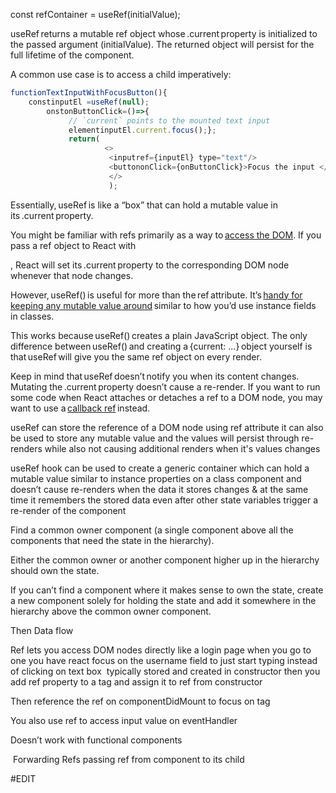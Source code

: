 const refContainer = useRef(initialValue); 

useRef returns a mutable ref object whose .current property is initialized to the passed argument (initialValue). The returned object will persist for the full lifetime of the component. 

A common use case is to access a child imperatively: 

```Javascript
functionTextInputWithFocusButton(){
	constinputEl =useRef(null);
		onstonButtonClick=()=>{
			 // `current` points to the mounted text input 
			 elementinputEl.current.focus();};
			 return(
					 <>       
					  <inputref={inputEl} type="text"/>       
					  <buttononClick={onButtonClick}>Focus the input </button>     
					  </>
					  ); 
```

Essentially, useRef is like a “box” that can hold a mutable value in its .current property. 

You might be familiar with refs primarily as a way to [access the DOM](https://reactjs.org/docs/refs-and-the-dom.html). If you pass a ref object to React with <div ref={myRef} />, React will set its .current property to the corresponding DOM node whenever that node changes. 

However, useRef() is useful for more than the ref attribute. It’s [handy for keeping any mutable value around](https://reactjs.org/docs/hooks-faq.html#is-there-something-like-instance-variables) similar to how you’d use instance fields in classes. 

This works because useRef() creates a plain JavaScript object. The only difference between useRef() and creating a {current: ...} object yourself is that useRef will give you the same ref object on every render. 

Keep in mind that useRef doesn’t notify you when its content changes. Mutating the .current property doesn’t cause a re-render. If you want to run some code when React attaches or detaches a ref to a DOM node, you may want to use a [callback ref](https://reactjs.org/docs/hooks-faq.html#how-can-i-measure-a-dom-node) instead.




useRef can store the reference of a DOM node using ref attribute it can also be used to store any mutable value and the values will persist through re-renders while also not causing additional renders when it's values changes  

useRef hook can be used to create a generic container which can hold a mutable value similar to instance properties on a class component and doesn’t cause re-renders when the data it stores changes & at the same time it remembers the stored data even after other state variables trigger a re-render of the component





Find a common owner component (a single component above all the components that need the state in the hierarchy). 

Either the common owner or another component higher up in the hierarchy should own the state. 

If you can’t find a component where it makes sense to own the state, create a new component solely for holding the state and add it somewhere in the hierarchy above the common owner component. 

Then Data flow 

Ref lets you access DOM nodes directly like a login page when you go to one you have react focus on the username field to just start typing instead of clicking on text box  typically stored and created in constructor then you add ref property to a tag and assign it to ref from constructor   

Then reference the ref on componentDidMount to focus on tag 

You also use ref to access input value on eventHandler 

Doesn’t work with functional components   

 Forwarding Refs passing ref from component to its child

#EDIT